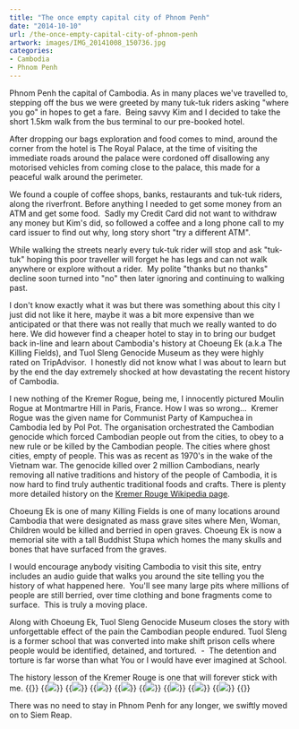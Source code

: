 ```yaml
---
title: "The once empty capital city of Phnom Penh"
date: "2014-10-10"
url: /the-once-empty-capital-city-of-phnom-penh
artwork: images/IMG_20141008_150736.jpg
categories:
- Cambodia
- Phnom Penh
---
```


Phnom Penh the capital of Cambodia. As in many places we've travelled to, stepping off the bus we were greeted by many tuk-tuk riders asking "where you go" in hopes to get a fare.  Being savvy Kim and I decided to take the short 1.5km walk from the bus terminal to our pre-booked hotel.

After dropping our bags exploration and food comes to mind, around the corner from the hotel is The Royal Palace, at the time of visiting the immediate roads around the palace were cordoned off disallowing any motorised vehicles from coming close to the palace, this made for a peaceful walk around the perimeter.

We found a couple of coffee shops, banks, restaurants and tuk-tuk riders, along the riverfront. Before anything I needed to get some money from an ATM and get some food.  Sadly my Credit Card did not want to withdraw any money but Kim's did, so followed a coffee and a long phone call to my card issuer to find out why, long story short "try a different ATM".

While walking the streets nearly every tuk-tuk rider will stop and ask "tuk-tuk" hoping this poor traveller will forget he has legs and can not walk anywhere or explore without a rider.  My polite "thanks but no thanks" decline soon turned into "no" then later ignoring and continuing to walking past.

I don't know exactly what it was but there was something about this city I just did not like it here, maybe it was a bit more expensive than we anticipated or that there was not really that much we really wanted to do here. We did however find a cheaper hotel to stay in to bring our budget back in-line and learn about Cambodia's history at Choeung Ek (a.k.a The Killing Fields), and Tuol Sleng Genocide Museum as they were highly rated on TripAdvisor.  I honestly did not know what I was about to learn but by the end the day extremely shocked at how devastating the recent history of Cambodia.

I new nothing of the Kremer Rogue, being me, I innocently pictured Moulin Rogue at Montmartre Hill in Paris, France. How I was so wrong...  Kremer Rogue was the given name for Communist Party of Kampuchea in Cambodia led by Pol Pot. The organisation orchestrated the Cambodian genocide which forced Cambodian people out from the cities, to obey to a new rule or be killed by the Cambodian people. The cities where ghost cities, empty of people. This was as recent as 1970's in the wake of the Vietnam war. The genocide killed over 2 million Cambodians, nearly removing all native traditions and history of the people of Cambodia, it is now hard to find truly authentic traditional foods and crafts. There is plenty more detailed history on the [Kremer Rouge Wikipedia page](http://en.wikipedia.org/wiki/Khmer_Rouge).

Choeung Ek is one of many Killing Fields is one of many locations around Cambodia that were designated as mass grave sites where Men, Woman, Children would be killed and berried in open graves. Choeung Ek is now a memorial site with a tall Buddhist Stupa which homes the many skulls and bones that have surfaced from the graves.

I would encourage anybody visiting Cambodia to visit this site, entry includes an audio guide that walks you around the site telling you the history of what happened here.  You'll see many large pits where millions of people are still berried, over time clothing and bone fragments come to surface.  This is truly a moving place.

Along with Choeung Ek, Tuol Sleng Genocide Museum closes the story with unforgettable effect of the pain the Cambodian people endured. Tuol Sleng is a former school that was converted into make shift prison cells where people would be identified, detained, and tortured.  -  The detention and torture is far worse than what You or I would have ever imagined at School.

The history lesson of the Kremer Rouge is one that will forever stick with me.
{{<gallery>}}
  {{<img src="images/DSC01618.jpg">}}
  {{<img src="images/PANO_20141010_140835.jpg" oriantation="square">}}
  {{<img src="images/IMG_5404.jpg">}}
  {{<img src="images/IMG_5413.jpg">}}
  {{<img src="images/IMG_5410.jpg" oriantation="portrait">}}
  {{<img src="images/DSC01621.jpg" oriantation="portrait">}}
  {{<img src="images/IMG_5412.jpg">}}
  {{<img src="images/IMG_5409.jpg">}}
{{</gallery>}}

There was no need to stay in Phnom Penh for any longer, we swiftly moved on to Siem Reap.
